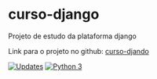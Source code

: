 # curso-django
Projeto de estudo da plataforma django

Link para o projeto no github: [curso-djando](https://github.com/ogpgit/curso-django.git)

[![Updates](https://pyup.io/repos/github/ogpgit/curso-django/shield.svg)](https://pyup.io/repos/github/ogpgit/curso-django/)
[![Python 3](https://pyup.io/repos/github/ogpgit/curso-django/python-3-shield.svg)](https://pyup.io/repos/github/ogpgit/curso-django/)
